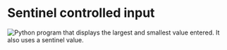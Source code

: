 # Sentinel controlled input

![Python program that displays the largest and smallest value entered.
It also uses a sentinel
value.](14_sentinel_input_py.png)
